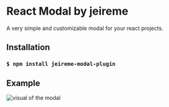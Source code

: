# React Modal by jeireme

A very simple and customizable modal for your react projects.

## Installation

### `$ npm install jeireme-modal-plugin`

## Example

![visual of the modal](https://i.ibb.co/n0q1mZG/modal-gif.gif)